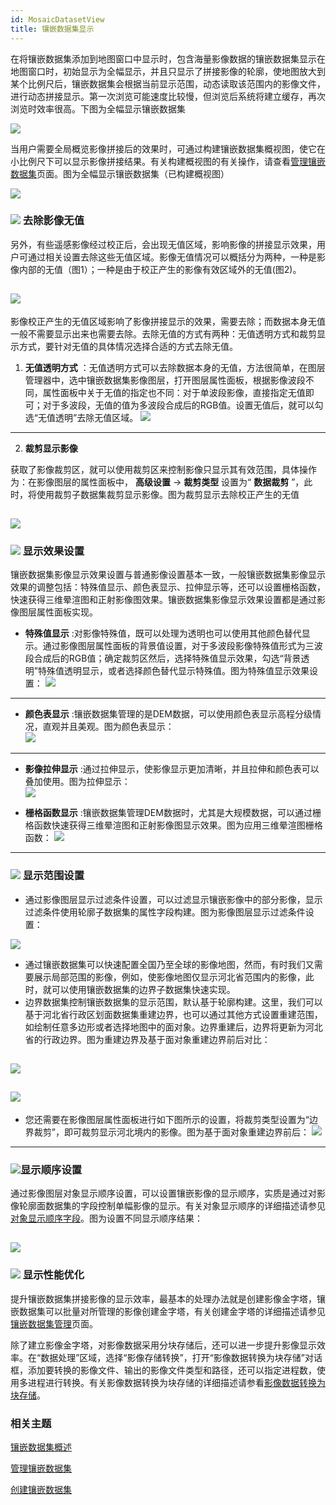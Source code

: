 ```yaml
---
id: MosaicDatasetView
title: 镶嵌数据集显示
---
```

在将镶嵌数据集添加到地图窗口中显示时，包含海量影像数据的镶嵌数据集显示在地图窗口时，初始显示为全幅显示，并且只显示了拼接影像的轮廓，使地图放大到某个比例尺后，镶嵌数据集会根据当前显示范围，动态读取该范围内的影像文件，进行动态拼接显示。第一次浏览可能速度比较慢，但浏览后系统将建立缓存，再次浏览时效率很高。下图为全幅显示镶嵌数据集 

![](img/FullMoscaic.png)  

  
当用户需要全局概览影像拼接后的效果时，可通过构建镶嵌数据集概视图，使它在小比例尺下可以显示影像拼接结果。有关构建概视图的有关操作，请查看[管理镶嵌数据集](MosaicDatasetManage#5)页面。图为全幅显示镶嵌数据集（已构建概视图）  

![](img/FullMoscaicOverview.png)  
 
### ![](../../img/read.gif) 去除影像无值

另外，有些遥感影像经过校正后，会出现无值区域，影响影像的拼接显示效果，用户可通过相关设置去除这些无值区域。影像无值情况可以概括分为两种，一种是影像内部的无值（图1）；一种是由于校正产生的影像有效区域外的无值(图2)。

![](img/nodata3.png)  
---  
  
影像校正产生的无值区域影响了影像拼接显示的效果，需要去除；而数据本身无值一般不需要显示出来也需要去除。去除无值的方式有两种：无值透明方式和裁剪显示方式，要针对无值的具体情况选择合适的方式去除无值。

  1. **无值透明方式** ：无值透明方式可以去除数据本身的无值，方法很简单，在图层管理器中，选中镶嵌数据集影像图层，打开图层属性面板，根据影像波段不同，属性面板中关于无值的指定也不同：对于单波段影像，直接指定无值即可；对于多波段，无值的值为多波段合成后的RGB值。设置无值后，就可以勾选“无值透明”去除无值区域。
![](img/nodata4.png)  
---  
  2. **裁剪显示影像**

获取了影像裁剪区，就可以使用裁剪区来控制影像只显示其有效范围，具体操作为：在影像图层的属性面板中， **高级设置** -> **裁剪类型** 设置为“
**数据裁剪** ”，此时，将使用裁剪子数据集裁剪显示影像。图为裁剪显示去除校正产生的无值  

![](img/image040.png)  
---  


### ![](../../img/read.gif) 显示效果设置

镶嵌数据集影像显示效果设置与普通影像设置基本一致，一般镶嵌数据集影像显示效果的调整包括：特殊值显示、颜色表显示、拉伸显示等，还可以设置栅格函数，快速获得三维晕渲图和正射影像图效果。镶嵌数据集影像显示效果设置都是通过影像图层属性面板实现。

  * **特殊值显示** :对影像特殊值，既可以处理为透明也可以使用其他颜色替代显示。通过影像图层属性面板的背景值设置，对于多波段影像特殊值形式为三波段合成后的RGB值；确定裁剪区然后，选择特殊值显示效果，勾选“背景透明”特殊值透明显示，或者选择颜色替代显示特殊值。图为特殊值显示效果设置：
![](img/NodataTransparent.png)  
---  
  
  * **颜色表显示** :镶嵌数据集管理的是DEM数据，可以使用颜色表显示高程分级情况，直观并且美观。图为颜色表显示：  
![](img/ColorView.png)  
---  

  * **影像拉伸显示** :通过拉伸显示，使影像显示更加清晰，并且拉伸和颜色表可以叠加使用。图为拉伸显示：  
![](img/StrechView.png)  
 

  * **栅格函数显示** :镶嵌数据集管理DEM数据时，尤其是大规模数据，可以通过栅格函数快速获得三维晕渲图和正射影像图显示效果。图为应用三维晕渲图栅格函数： 
![](img/View3.png)  
---  


### ![](../../img/read.gif) 显示范围设置

  * 通过影像图层显示过滤条件设置，可以过滤显示镶嵌影像中的部分影像，显示过滤条件使用轮廓子数据集的属性字段构建。图为影像图层显示过滤条件设置：   

![](img/FiltView.png)  

  * 通过镶嵌数据集可以快速配置全国乃至全球的影像地图，然而，有时我们又需要展示局部范围的影像，例如，使影像地图仅显示河北省范围内的影像，此时，就可以使用镶嵌数据集的边界子数据集快速实现。
  * 边界数据集控制镶嵌数据集的显示范围，默认基于轮廓构建。这里，我们可以基于河北省行政区划面数据集重建边界，也可以通过其他方式设置重建范围，如绘制任意多边形或者选择地图中的面对象。边界重建后，边界将更新为河北省的行政边界。图为重建边界及基于面对象重建边界前后对比：

![](img/boundsetting.png)  
---  

![](img/boundclip2.png)  
---  

  * 您还需要在影像图层属性面板进行如下图所示的设置，将裁剪类型设置为“边界裁剪”，即可裁剪显示河北境内的影像。图为基于面对象重建边界前后： 
![](img/boundclip3.png)  
---  


### ![](../../img/read.gif)显示顺序设置

通过影像图层对象显示顺序设置，可以设置镶嵌影像的显示顺序，实质是通过对影像轮廓面数据集的字段控制单幅影像的显示。有关对象显示顺序的详细描述请参见[对象显示顺序字段](../../Visualization/VisualSetting/Vectorgroup#1)。图为设置不同显示顺序结果：  

![](img/MosaicOrder.png)  
---  

  
### ![](../../img/read.gif) 显示性能优化

提升镶嵌数据集拼接影像的显示效率，最基本的处理办法就是创建影像金字塔，镶嵌数据集可以批量对所管理的影像创建金字塔，有关创建金字塔的详细描述请参见[镶嵌数据集管理](MosaicDatasetManage#4)页面。

除了建立影像金字塔，对影像数据采用分块存储后，还可以进一步提升影像显示效率。在“数据处理”区域，选择“影像存储转换”，打开“影像数据转换为块存储”对话框，添加要转换的影像文件、输出的影像文件类型和路径，还可以指定进程数，使用多进程进行转换。有关影像数据转换为块存储的详细描述请参看[影像数据转换为块存储](ImageStorageConversion)。

### 相关主题

 [镶嵌数据集概述](MosaicDataset)

 [管理镶嵌数据集](MosaicDataManagement)

 [创建镶嵌数据集](CreateMosaicDataset)

  

